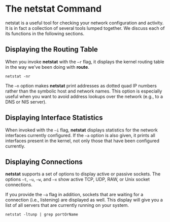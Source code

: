 # The netstat Command

netstat is a useful tool for checking your network configuration and activity. It is in fact a collection of several tools lumped together. We discuss each of its functions in the following sections.



## Displaying the Routing Table

When you invoke **netstat** with the `–r` flag, it displays the kernel routing table in the way we've been doing with **route**. 

    netstat -nr

The `–n` option makes **netstat** print addresses as dotted quad IP numbers rather than the symbolic host and network names. This option is especially useful when you want to avoid address lookups over the network (e.g., to a DNS or NIS server).




## Displaying Interface Statistics

When invoked with the `–i` flag, **netstat** displays statistics for the network interfaces currently configured. If the `–a` option is also given, it prints all interfaces present in the kernel, not only those that have been configured currently.




## Displaying Connections

**netstat** supports a set of options to display active or passive sockets. The options `–t`, `–u`, `–w`, and `–x` show active TCP, UDP, RAW, or Unix socket connections. 

If you provide the `–a` flag in addition, sockets that are waiting for a connection (i.e., listening) are displayed as well. This display will give you a list of all servers that are currently running on your system.



`netstat -ltunp | grep portOrName`  

